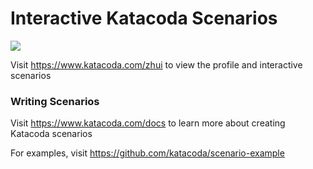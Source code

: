 # Interactive Katacoda Scenarios

[![](http://shields.katacoda.com/katacoda/zhui/count.svg)](https://www.katacoda.com/zhui "Get your profile on Katacoda.com")

Visit https://www.katacoda.com/zhui to view the profile and interactive scenarios

### Writing Scenarios
Visit https://www.katacoda.com/docs to learn more about creating Katacoda scenarios

For examples, visit https://github.com/katacoda/scenario-example
